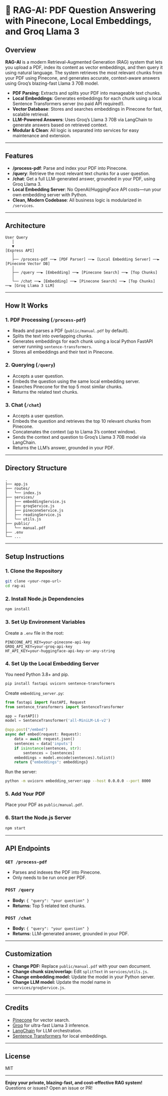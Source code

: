 # 🦙 RAG-AI: PDF Question Answering with Pinecone, Local Embeddings, and Groq Llama 3

## Overview

**RAG-AI** is a modern Retrieval-Augmented Generation (RAG) system that lets you upload a PDF, index its content as vector embeddings, and then query it using natural language. The system retrieves the most relevant chunks from your PDF using Pinecone, and generates accurate, context-aware answers using Groq’s blazing-fast Llama 3 70B model.

- **PDF Parsing**: Extracts and splits your PDF into manageable text chunks.
- **Local Embeddings**: Generates embeddings for each chunk using a local Sentence Transformers server (no paid API required!).
- **Vector Database**: Stores and searches embeddings in Pinecone for fast, scalable retrieval.
- **LLM-Powered Answers**: Uses Groq’s Llama 3 70B via LangChain to generate answers based on retrieved context.
- **Modular & Clean**: All logic is separated into services for easy maintenance and extension.

---

## Features

- **/process-pdf**: Parse and index your PDF into Pinecone.
- **/query**: Retrieve the most relevant text chunks for a user question.
- **/chat**: Get a full LLM-generated answer, grounded in your PDF, using Groq Llama 3.
- **Local Embedding Server**: No OpenAI/HuggingFace API costs—run your own embedding server with Python.
- **Clean, Modern Codebase**: All business logic is modularized in `/services`.

---

## Architecture

```
User Query
   │
   ▼
[Express API]
   │
   ├── /process-pdf ──► [PDF Parser] ──► [Local Embedding Server] ──► [Pinecone Vector DB]
   │
   ├── /query ──► [Embedding] ──► [Pinecone Search] ──► [Top Chunks]
   │
   └── /chat ──► [Embedding] ──► [Pinecone Search] ──► [Top Chunks] ──► [Groq Llama 3 LLM]
```

---

## How It Works

### 1. PDF Processing (`/process-pdf`)
- Reads and parses a PDF (`public/manual.pdf` by default).
- Splits the text into overlapping chunks.
- Generates embeddings for each chunk using a local Python FastAPI server running `sentence-transformers`.
- Stores all embeddings and their text in Pinecone.

### 2. Querying (`/query`)
- Accepts a user question.
- Embeds the question using the same local embedding server.
- Searches Pinecone for the top 5 most similar chunks.
- Returns the related text chunks.

### 3. Chat (`/chat`)
- Accepts a user question.
- Embeds the question and retrieves the top 10 relevant chunks from Pinecone.
- Concatenates the context (up to Llama 3’s context window).
- Sends the context and question to Groq’s Llama 3 70B model via LangChain.
- Returns the LLM’s answer, grounded in your PDF.

---

## Directory Structure

```
.
├── app.js
├── routes/
│   └── index.js
├── services/
│   ├── embeddingService.js
│   ├── groqService.js
│   ├── pineconeService.js
│   ├── readingService.js
│   └── utils.js
├── public/
│   └── manual.pdf
├── .env
└── ...
```

---

## Setup Instructions

### 1. Clone the Repository

```bash
git clone <your-repo-url>
cd rag-ai
```

### 2. Install Node.js Dependencies

```bash
npm install
```

### 3. Set Up Environment Variables

Create a `.env` file in the root:

```env
PINECONE_API_KEY=your-pinecone-api-key
GROQ_API_KEY=your-groq-api-key
HF_API_KEY=your-huggingface-api-key-or-any-string
```

### 4. Set Up the Local Embedding Server

You need Python 3.8+ and pip.

```bash
pip install fastapi uvicorn sentence-transformers
```

Create `embedding_server.py`:

```python
from fastapi import FastAPI, Request
from sentence_transformers import SentenceTransformer

app = FastAPI()
model = SentenceTransformer('all-MiniLM-L6-v2')

@app.post("/embed")
async def embed(request: Request):
    data = await request.json()
    sentences = data['inputs']
    if isinstance(sentences, str):
        sentences = [sentences]
    embeddings = model.encode(sentences).tolist()
    return {"embeddings": embeddings}
```

Run the server:

```bash
python -m uvicorn embedding_server:app --host 0.0.0.0 --port 8000
```

### 5. Add Your PDF

Place your PDF as `public/manual.pdf`.

### 6. Start the Node.js Server

```bash
npm start
```

---

## API Endpoints

### `GET /process-pdf`
- Parses and indexes the PDF into Pinecone.
- Only needs to be run once per PDF.

### `POST /query`
- **Body:** `{ "query": "your question" }`
- **Returns:** Top 5 related text chunks.

### `POST /chat`
- **Body:** `{ "query": "your question" }`
- **Returns:** LLM-generated answer, grounded in your PDF.

---

## Customization

- **Change PDF:** Replace `public/manual.pdf` with your own document.
- **Change chunk size/overlap:** Edit `splitText` in `services/utils.js`.
- **Change embedding model:** Update the model in your Python server.
- **Change LLM model:** Update the model name in `services/groqService.js`.

---

## Credits

- [Pinecone](https://www.pinecone.io/) for vector search.
- [Groq](https://groq.com/) for ultra-fast Llama 3 inference.
- [LangChain](https://js.langchain.com/) for LLM orchestration.
- [Sentence Transformers](https://www.sbert.net/) for local embeddings.

---

## License

MIT

---

**Enjoy your private, blazing-fast, and cost-effective RAG system!**  
Questions or issues? Open an issue or PR! 